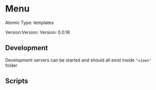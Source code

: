 # Menu

Atomic Type: templates

Version:Version: Version: 0.0.18





## Development

Development servers can be started and should all exist inside `"views"` folder

## Scripts
